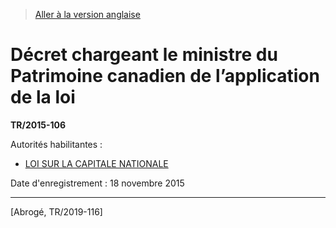 > [Aller à la version anglaise](/en/Regulations/Statutory%20Instruments/2015/106.md)

# Décret chargeant le ministre du Patrimoine canadien de l’application de la loi

**TR/2015-106**

Autorités habilitantes : 
- [LOI SUR LA CAPITALE NATIONALE](/fr/Lois/Lois%20révisées%20du%20Canada/N/N-4.md)

Date d'enregistrement : 18 novembre 2015

----------


[Abrogé, TR/2019-116]


